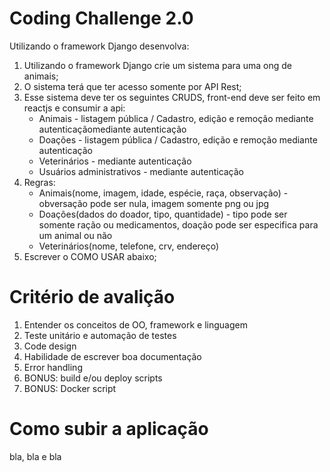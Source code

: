 # Coding Challenge 2.0

Utilizando o framework Django desenvolva:

1.  Utilizando o framework Django crie um sistema para uma ong de animais;
2.  O sistema terá que ter acesso somente por API Rest;
3.  Esse sistema deve ter os seguintes CRUDS, front-end deve ser feito em reactjs e consumir a api:
    *   Animais - listagem pública / Cadastro, edição e remoção mediante autenticaçãomediante autenticação
    *   Doações - listagem pública / Cadastro, edição e remoção mediante autenticação
    *   Veterinários - mediante autenticação
    *   Usuários administrativos - mediante autenticação
4.  Regras:
    *   Animais(nome, imagem, idade, espécie, raça, observação) - obversação pode ser nula, imagem somente png ou jpg
    *   Doações(dados do doador, tipo, quantidade) - tipo pode ser somente ração ou medicamentos, doação pode ser especifica para um animal ou não
    *   Veterinários(nome, telefone, crv, endereço)
5.  Escrever o COMO USAR abaixo;

# Critério de avalição

1.  Entender os conceitos de OO, framework e linguagem
2.  Teste unitário e automação de testes
3.  Code design
4.  Habilidade de escrever boa documentação
5.  Error handling
6.  BONUS: build e/ou deploy scripts
7.  BONUS: Docker script

# Como subir a aplicação

bla, bla e bla
